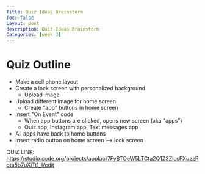 ```yaml
---
Title: Quiz Ideas Brainstorm
Toc: false
Layout: post
description: Quiz Ideas Brainstorm
Categories: [week 3]
---
```

# Quiz Outline

- Make a cell phone layout
- Create a lock screen with personalized background
   - Upload image
- Upload different image for home screen
    - Create "app" buttons in home screen
- Insert "On Event" code
    - When app buttons are clicked, opens new screen (aka "apps")
    - Quiz app, Instagram app, Text messages app
- All apps have back to home buttons
- Insert radio button on home screen --> lock screen

QUIZ LINK: https://studio.code.org/projects/applab/7FyBTOeW5LTCta2Q1Z3ZlLsFXuzzRota5b7uXiTt1_I/edit
